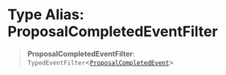 # Type Alias: ProposalCompletedEventFilter

> **ProposalCompletedEventFilter**: `TypedEventFilter`\<[`ProposalCompletedEvent`](ProposalCompletedEvent.md)\>
